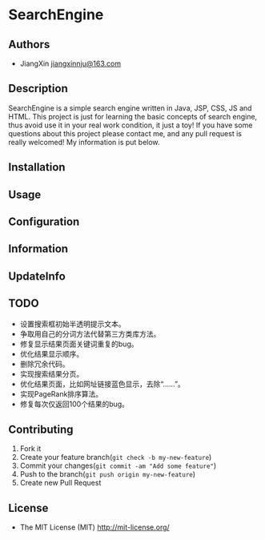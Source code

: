 # SearchEngine

## Authors

+ JiangXin jiangxinnju@163.com

## Description

SearchEngine is a simple search engine written in Java, JSP, CSS, JS and HTML. This project is just for learning the basic concepts of search engine, thus avoid use it in your real work condition, it just a toy! If you have some questions about this project please contact me, and any pull request is really welcomed! My information is put below.

## Installation

## Usage

## Configuration

## Information

## UpdateInfo


## TODO

* 设置搜索框初始半透明提示文本。
* 争取用自己的分词方法代替第三方类库方法。
* 修复显示结果页面关键词重复的bug。
* 优化结果显示顺序。
* 删除冗余代码。
* 实现搜索结果分页。
* 优化结果页面，比如网址链接蓝色显示，去除“……”。
* 实现PageRank排序算法。
* 修复每次仅返回100个结果的bug。

## Contributing

1. Fork it
2. Create your feature branch(`git check -b my-new-feature`)
3. Commit your changes(`git commit -am "Add some feature"`)
4. Push to the branch(`git push origin my-new-feature`)
5. Create new Pull Request

## License

+ The MIT License (MIT) http://mit-license.org/
